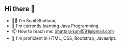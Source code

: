 ## Hi there 👋 <br>
- 🙋‍♂️ I'm Sunil Bhattarai, <br>
- 🌱 I'm currently learning Java Programming. <br>
- 📫 How to reach me: bhattaraisunil591@gmail.com <br>
- 💬 I'm proficient in HTML, CSS, Bootstrap, Javasript. <br>


<!--
**Sunil5566/Sunil5566** is a ✨ _special_ ✨ repository because its `README.md` (this file) appears on your GitHub profile.

Here are some ideas to get you started:

- 🔭 I’m currently working on ...
- 🌱 I’m currently learning ...
- 👯 I’m looking to collaborate on ...
- 🤔 I’m looking for help with ...
- 💬 Ask me about ...
- 📫 How to reach me: ...
- 😄 Pronouns: ...
- ⚡ Fun fact: ...
-->

